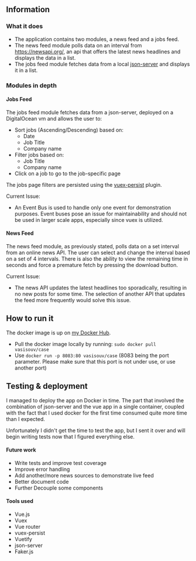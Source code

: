 ## Information

### What it does
* The application contains two modules, a news feed and a jobs feed.
* The news feed module polls data on an interval from
https://newsapi.org/, an api that offers the latest news headlines
and displays the data in a list.
* The jobs feed module fetches data from a local [json-server](https://github.com/typicode/json-server)
and displays it in a list.

### Modules in depth

#### Jobs Feed

The jobs feed module fetches data from a json-server, deployed on
a DigitalOcean vm and allows the user to:
 
* Sort jobs (Ascending/Descending) based on:
    * Date
    * Job Title
    * Company name
* Filter jobs based on:
    * Job Title
    * Company name
* Click on a job to go to the job-specific page

The jobs page filters are persisted using the 
[vuex-persist](https://github.com/championswimmer/vuex-persist) plugin.

Current Issue:
 * An Event Bus is used to handle only one event for demonstration purposes.
Event buses pose an issue for maintainability and should not be used in larger
scale apps, especially since vuex is utilized.

#### News Feed

The news feed module, as previously stated, polls data on a set interval
from an online news API. The user can select and change the interval based
on a set of 4 intervals. There is also the ability to view the remaining time
in seconds and force a premature fetch by pressing the download button.

Current Issue:
* The news API updates the latest headlines too sporadically, resulting
in no new posts for some time. The selection of another API that updates
the feed more frequently would solve this issue.

## How to run it

The docker image is up on [my Docker Hub](https://hub.docker.com/r/vasisouv/case).

* Pull the docker image locally by running:
 `sudo docker pull vasisouv/case`
* Use `docker run -p 8083:80 vasisouv/case` 
(8083 being the port parameter. Please make sure that this port is not
under use, or use another port)

## Testing & deployment
I managed to deploy the app on Docker in time. The part that involved
the combination of json-server and the vue app in a single container,
coupled with the fact that I used docker for the first time consumed
quite more time than I expected.
 
Unfortunately I didn't get the time to test the app, but I sent it over
and will begin writing tests now that I figured everything else.

#### Future work
* Write tests and improve test coverage
* Improve error handling
* Add another/more news sources to demonstrate live feed
* Better document code
* Further Decouple some components

#### Tools used
* Vue.js
* Vuex
* Vue router
* vuex-persist
* Vuetify
* json-server
* Faker.js
